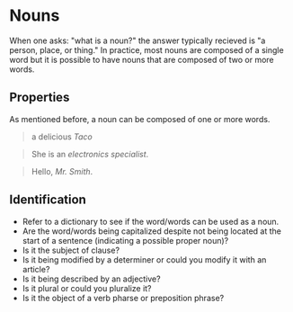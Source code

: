 # Nouns
When one asks: "what is a noun?" the answer typically recieved is "a person, place, or thing." In practice, most nouns are composed of a single word but it is possible to have nouns that are composed of two or more words.

## Properties
As mentioned before, a noun can be composed of one or more words.
> a delicious *Taco*

> She is an *electronics specialist*.

> Hello, *Mr. Smith*.

## Identification
- Refer to a dictionary to see if the word/words can be used as a noun.
- Are the word/words being capitalized despite not being located at the start of a sentence (indicating a possible proper noun)?
- Is it the subject of clause?
- Is it being modified by a determiner or could you modify it with an article?
- Is it being described by an adjective?
- Is it plural or could you pluralize it?
- Is it the object of a verb pharse or preposition phrase?
